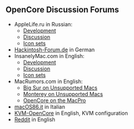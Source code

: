 ## OpenCore Discussion Forums

- AppleLife.ru in Russian:
  - [Development](https://applelife.ru/threads/razrabotka-opencore.2943955)
  - [Discussion](https://applelife.ru/threads/opencore-obsuzhdenie-i-ustanovka.2944066/)
  - [Icon sets](https://applelife.ru/threads/kastomizacija-opencanopy.2945020/)
- [Hackintosh-Forum.de](https://www.hackintosh-forum.de/forum/thread/42353-opencore-bootloader) in German
- InsanelyMac.com in English:
  - [Development](https://www.insanelymac.com/forum/topic/338527-opencore-development/)
  - [Discussion](https://www.insanelymac.com/forum/topic/338516-opencore-discussion/)
  - [Icon sets](https://www.insanelymac.com/forum/topic/344251-opencanopy-icons/)
- MacRumors.com in English:
  - [Big Sur on Unsupported Macs](https://forums.macrumors.com/threads/macos-11-big-sur-on-unsupported-macs-thread.2242172/)
  - [Monterey on Unsupported Macs](https://forums.macrumors.com/threads/macos-12-monterey-on-unsupported-macs-thread.2299557/)
  - [OpenCore on the MacPro](https://forums.macrumors.com/threads/opencore-on-the-mac-pro.2207814/)
- [macOS86.it](https://www.macos86.it/showthread.php?4570-OpenCore-aka-OC-Nuovo-BootLoader) in Italian
- [KVM-OpenCore](https://github.com/Leoyzen/KVM-Opencore) in English, KVM configuration
- [Reddit](https://www.reddit.com/r/hackintosh) in English
